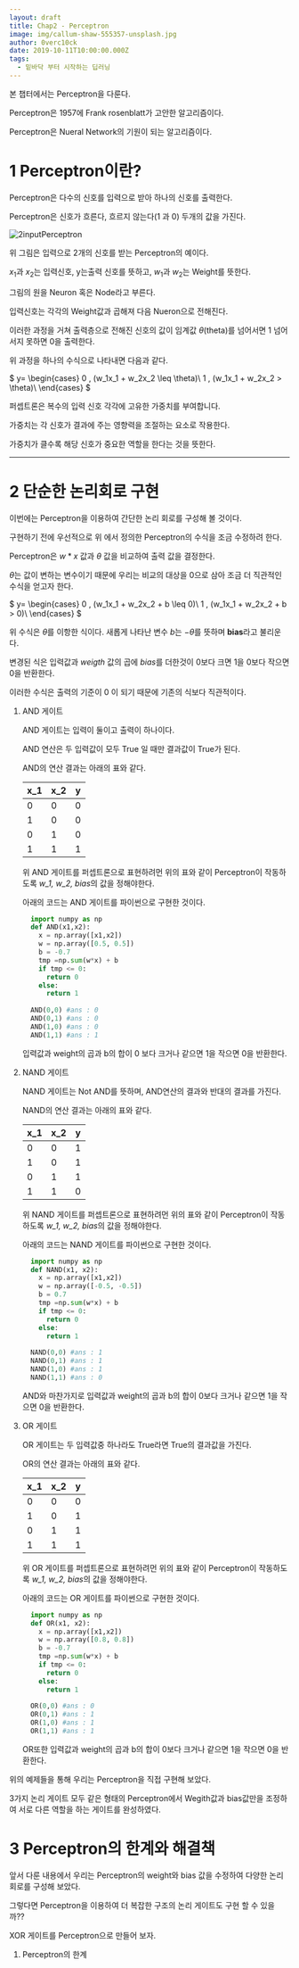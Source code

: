 ```yaml
---
layout: draft
title: Chap2 - Perceptron
image: img/callum-shaw-555357-unsplash.jpg
author: 0verc10ck
date: 2019-10-11T10:00:00.000Z
tags:
  - 밑바닥 부터 시작하는 딥러닝
---
```


본 챕터에서는 Perceptron을 다룬다.

Perceptron은 1957에 Frank rosenblatt가 고안한 알고리즘이다.

Perceptron은 Nueral Network의 기원이 되는 알고리즘이다.


# 1 Perceptron이란?

Perceptron은 다수의 신호를 입력으로 받아 하나의 신호를 출력한다.

Perceptron은 신호가 흐른다, 흐르지 않는다(1 과 0) 두개의 값을 가진다.

![2inputPerceptron](https://www.google.com/url?sa=i&source=images&cd=&ved=2ahUKEwj0mKj2_pHlAhU1K6YKHVjsBaEQjRx6BAgBEAQ&url=http%3A%2F%2Fblog.naver.com%2FPostView.nhn%3FblogId%3Dinfoefficien%26logNo%3D221069835408%26parentCategoryNo%3D%26categoryNo%3D367%26viewDate%3D%26isShowPopularPosts%3Dtrue%26from%3Dsearch&psig=AOvVaw00n3t-6rXyyMo5z5U2_vQW&ust=1570807188193841)

위 그림은 입력으로 2개의 신호를 받는 Perceptron의 예이다.

$x_1$과 $x_2$는 입력신호, y는출력 신호를 뜻하고, $w_1$과 $w_2$는 Weight를 뜻한다.

그림의 원을 Neuron 혹은 Node라고 부른다.

입력신호는 각각의 Weight값과 곱해져 다음 Nueron으로 전해진다.

이러한 과정을 거쳐 출력층으로 전해진 신호의 값이 임계값 $\theta$(theta)를 넘어서면 1 넘어서지 못하면 0을 출력한다.

위 과정을 하나의 수식으로 나타내면 다음과 같다.

$
y=
\begin{cases}
0 \, (w_1x_1 + w_2x_2 \leq \theta)\\
1 \, (w_1x_1 + w_2x_2 > \theta)\\
\end{cases}
$


​퍼셉트론은 복수의 입력 신호 각각에 고유한 가중치를 부여합니다.

가중치는 각 신호가 결과에 주는 영향력을 조절하는 요소로 작용한다.

가중치가 클수록 해당 신호가 중요한 역할을 한다는 것을 뜻한다.

---


# 2 단순한 논리회로 구현

이번에는 Perceptron을 이용하여 간단한 논리 회로를 구성해 볼 것이다.

구현하기 전에 우선적으로 위 에서 정의한 Perceptron의 수식을 조금 수정하려 한다.

Perceptron은 $w * x$ 값과 $\theta$ 값을 비교하여 출력 값을 결정한다.

$\theta$는 값이 변하는 변수이기 때문에 우리는 비교의 대상을 0으로 삼아 조금 더 직관적인 수식을 얻고자 한다.


$
y=
\begin{cases}
0 \, (w_1x_1 + w_2x_2 + b \leq 0)\\
1 \, (w_1x_1 + w_2x_2 + b > 0)\\
\end{cases}
$


위 수식은 $\theta$를 이항한 식이다. 새롭게 나타난 변수 $b$는 $-\theta$를 뜻하며 **bias**라고 불리운다.

변경된 식은 입력값과 *weigth* 값의 곱에 *bias*를 더한것이 0보다 크면 1을 0보다 작으면 0을 반환한다.

이러한 수식은 출력의 기준이 0 이 되기 때문에 기존의 식보다 직관적이다.


1. AND 게이트

    AND 게이트는 입력이 둘이고 출력이 하나이다.

    AND 연산은 두 입력값이 모두 True 일 때만 결과값이 True가 된다.

    AND의 연산 결과는 아래의 표와 같다.
    
    | x_1 | x_2 | y |
    | ---------- | :--------- | :----------: |
    | 0 | 0 | 0 |
    | 1 | 0 | 0 |
    | 0 | 1 | 0 |
    | 1 | 1 | 1 |

    위 AND 게이트를 퍼셉트론으로 표현하려먼 위의 표와 같이 Perceptron이 작동하도록 *w_1, w_2, bias*의 값을 정해야한다.

    아래의 코드는 AND 게이트를 파이썬으로 구현한 것이다.

    ```python
      import numpy as np
      def AND(x1,x2):
        x = np.array([x1,x2])
        w = np.array([0.5, 0.5])
        b = -0.7
        tmp =np.sum(w*x) + b
        if tmp <= 0:
          return 0
        else:
          return 1
      
      AND(0,0) #ans : 0
      AND(0,1) #ans : 0
      AND(1,0) #ans : 0
      AND(1,1) #ans : 1
    ```

   입력값과 weight의 곱과 b의 합이 0 보다 크거나 같으면 1을 작으면 0을 반환한다.


2. NAND 게이트

    NAND 게이트는 Not AND를 뜻하며, AND연산의 결과와 반대의 결과를 가진다.

    NAND의 연산 결과는 아래의 표와 같다.
    
    | x_1 | x_2 | y |
    | ---------- | :--------- | :----------: |
    | 0 | 0 | 1 |
    | 1 | 0 | 1 |
    | 0 | 1 | 1 |
    | 1 | 1 | 0 |

    위 NAND 게이트를 퍼셉트론으로 표현하려먼 위의 표와 같이 Perceptron이 작동하도록 *w_1, w_2, bias*의 값을 정해야한다.

    아래의 코드는 NAND 게이트를 파이썬으로 구현한 것이다.

    ```python
      import numpy as np
      def NAND(x1, x2):
        x = np.array([x1,x2])
        w = np.array([-0.5, -0.5])
        b = 0.7
        tmp =np.sum(w*x) + b
        if tmp <= 0:
          return 0
        else:
          return 1
      
      NAND(0,0) #ans : 1
      NAND(0,1) #ans : 1
      NAND(1,0) #ans : 1
      NAND(1,1) #ans : 0

    ```

    AND와 마찬가지로 입력값과 weight의 곱과 b의 합이 0보다 크거나 같으면 1을 작으면 0을 반환한다.

3. OR 게이트

    OR 게이트는 두 입력값중 하나라도 True라면 True의 결과값을 가진다.

    OR의 연산 결과는 아래의 표와 같다.
    
    | x_1 | x_2 | y |
    | ---------- | :--------- | :----------: |
    | 0 | 0 | 0 |
    | 1 | 0 | 1 |
    | 0 | 1 | 1 |
    | 1 | 1 | 1 |

    위 OR 게이트를 퍼셉트론으로 표현하려먼 위의 표와 같이 Perceptron이 작동하도록 *w_1, w_2, bias*의 값을 정해야한다.

    아래의 코드는 OR 게이트를 파이썬으로 구현한 것이다.

    ```python
      import numpy as np
      def OR(x1, x2):
        x = np.array([x1,x2])
        w = np.array([0.8, 0.8])
        b = -0.7
        tmp =np.sum(w*x) + b
        if tmp <= 0:
          return 0
        else:
          return 1
      
      OR(0,0) #ans : 0
      OR(0,1) #ans : 1
      OR(1,0) #ans : 1
      OR(1,1) #ans : 1
    ```

    OR또한 입력값과 weight의 곱과 b의 합이 0보다 크거나 같으면 1을 작으면 0을 반환한다.

 





위의 예제들을 통해 우리는 Perceptron을 직접 구현해 보았다.

3가지 논리 게이트 모두 같은 형태의 Perceptron에서 Wegith값과 bias값만을 조정하여 서로 다른 역할을 하는 게이트를 완성하였다.

# 3 Perceptron의 한계와 해결책

앞서 다룬 내용에서 우리는 Perceptron의 weight와 bias 값을 수정하여 다양한 논리회로를 구성해 보았다.

그렇다면 Perceptron을 이용하여 더 복잡한 구조의 논리 게이트도 구현 할 수 있을까??

XOR 게이트를 Perceptron으로 만들어 보자.

1. Perceptron의 한계



